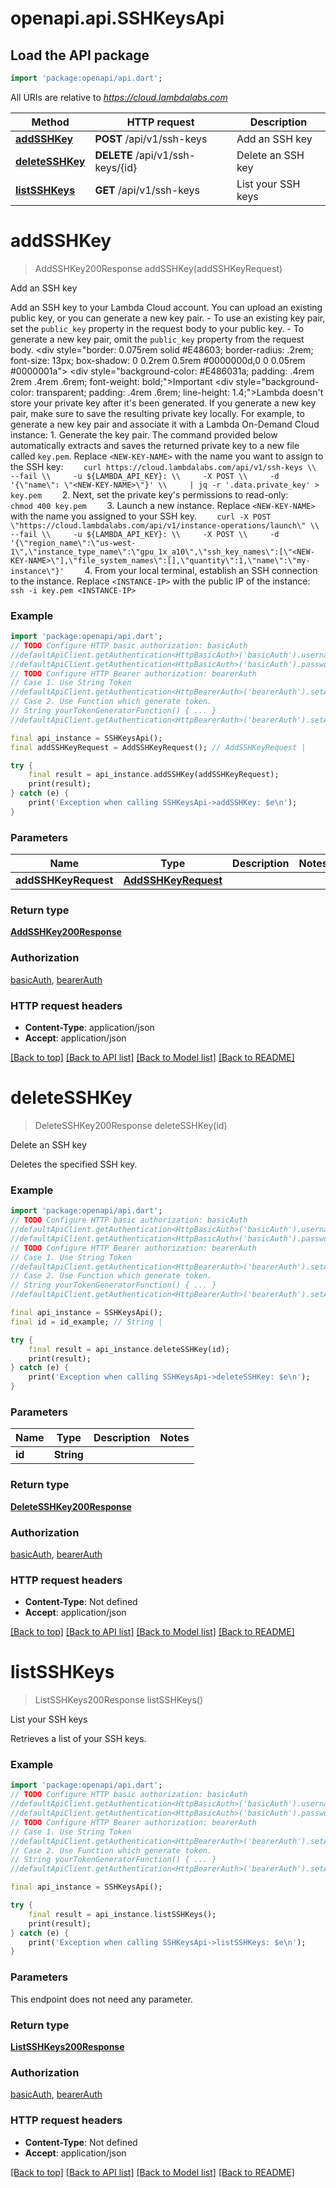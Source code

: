 # openapi.api.SSHKeysApi

## Load the API package
```dart
import 'package:openapi/api.dart';
```

All URIs are relative to *https://cloud.lambdalabs.com*

Method | HTTP request | Description
------------- | ------------- | -------------
[**addSSHKey**](SSHKeysApi.md#addsshkey) | **POST** /api/v1/ssh-keys | Add an SSH key
[**deleteSSHKey**](SSHKeysApi.md#deletesshkey) | **DELETE** /api/v1/ssh-keys/{id} | Delete an SSH key
[**listSSHKeys**](SSHKeysApi.md#listsshkeys) | **GET** /api/v1/ssh-keys | List your SSH keys


# **addSSHKey**
> AddSSHKey200Response addSSHKey(addSSHKeyRequest)

Add an SSH key

 Add an SSH key to your Lambda Cloud account. You can upload an existing public key, or you can generate a new key pair.  -  To use an existing key pair, set the `public_key` property in the request body    to your public key.  -  To generate a new key pair, omit the `public_key` property from the request    body.  <div style=\"border: 0.075rem solid #E48603; border-radius: .2rem; font-size: 13px;   box-shadow: 0 0.2rem 0.5rem #0000000d,0 0 0.05rem #0000001a\">   <div style=\"background-color: #E486031a; padding: .4rem 2rem .4rem .6rem; font-weight: bold;\">Important</div>   <div style=\"background-color: transparent; padding: .4rem .6rem; line-height: 1.4;\">Lambda doesn't   store your private key after it's been generated. If you generate a new key pair, make sure to save   the resulting private key locally.</div> </div>  For example, to generate a new key pair and associate it with a Lambda On-Demand Cloud instance:  1. Generate the key pair. The command provided below automatically extracts and     saves the returned private key to a new file called `key.pem`. Replace     `<NEW-KEY-NAME>` with the name you want to assign to the SSH key:      ```     curl https://cloud.lambdalabs.com/api/v1/ssh-keys \\     --fail \\     -u ${LAMBDA_API_KEY}: \\     -X POST \\     -d '{\"name\": \"<NEW-KEY-NAME>\"}' \\     | jq -r '.data.private_key' > key.pem     ```  2. Next, set the private key's permissions to read-only:      ```     chmod 400 key.pem     ```  3. Launch a new instance. Replace `<NEW-KEY-NAME>` with the name you assigned    to your SSH key.      ```     curl -X POST \"https://cloud.lambdalabs.com/api/v1/instance-operations/launch\" \\     --fail \\     -u ${LAMBDA_API_KEY}: \\     -X POST \\     -d '{\"region_name\":\"us-west-1\",\"instance_type_name\":\"gpu_1x_a10\",\"ssh_key_names\":[\"<NEW-KEY-NAME>\"],\"file_system_names\":[],\"quantity\":1,\"name\":\"my-instance\"}'     ```  4. From your local terminal, establish an SSH connection to the instance.    Replace `<INSTANCE-IP>` with the public IP of the instance:      ```     ssh -i key.pem <INSTANCE-IP>     ``` 

### Example
```dart
import 'package:openapi/api.dart';
// TODO Configure HTTP basic authorization: basicAuth
//defaultApiClient.getAuthentication<HttpBasicAuth>('basicAuth').username = 'YOUR_USERNAME'
//defaultApiClient.getAuthentication<HttpBasicAuth>('basicAuth').password = 'YOUR_PASSWORD';
// TODO Configure HTTP Bearer authorization: bearerAuth
// Case 1. Use String Token
//defaultApiClient.getAuthentication<HttpBearerAuth>('bearerAuth').setAccessToken('YOUR_ACCESS_TOKEN');
// Case 2. Use Function which generate token.
// String yourTokenGeneratorFunction() { ... }
//defaultApiClient.getAuthentication<HttpBearerAuth>('bearerAuth').setAccessToken(yourTokenGeneratorFunction);

final api_instance = SSHKeysApi();
final addSSHKeyRequest = AddSSHKeyRequest(); // AddSSHKeyRequest | 

try {
    final result = api_instance.addSSHKey(addSSHKeyRequest);
    print(result);
} catch (e) {
    print('Exception when calling SSHKeysApi->addSSHKey: $e\n');
}
```

### Parameters

Name | Type | Description  | Notes
------------- | ------------- | ------------- | -------------
 **addSSHKeyRequest** | [**AddSSHKeyRequest**](AddSSHKeyRequest.md)|  | 

### Return type

[**AddSSHKey200Response**](AddSSHKey200Response.md)

### Authorization

[basicAuth](../README.md#basicAuth), [bearerAuth](../README.md#bearerAuth)

### HTTP request headers

 - **Content-Type**: application/json
 - **Accept**: application/json

[[Back to top]](#) [[Back to API list]](../README.md#documentation-for-api-endpoints) [[Back to Model list]](../README.md#documentation-for-models) [[Back to README]](../README.md)

# **deleteSSHKey**
> DeleteSSHKey200Response deleteSSHKey(id)

Delete an SSH key

Deletes the specified SSH key.

### Example
```dart
import 'package:openapi/api.dart';
// TODO Configure HTTP basic authorization: basicAuth
//defaultApiClient.getAuthentication<HttpBasicAuth>('basicAuth').username = 'YOUR_USERNAME'
//defaultApiClient.getAuthentication<HttpBasicAuth>('basicAuth').password = 'YOUR_PASSWORD';
// TODO Configure HTTP Bearer authorization: bearerAuth
// Case 1. Use String Token
//defaultApiClient.getAuthentication<HttpBearerAuth>('bearerAuth').setAccessToken('YOUR_ACCESS_TOKEN');
// Case 2. Use Function which generate token.
// String yourTokenGeneratorFunction() { ... }
//defaultApiClient.getAuthentication<HttpBearerAuth>('bearerAuth').setAccessToken(yourTokenGeneratorFunction);

final api_instance = SSHKeysApi();
final id = id_example; // String | 

try {
    final result = api_instance.deleteSSHKey(id);
    print(result);
} catch (e) {
    print('Exception when calling SSHKeysApi->deleteSSHKey: $e\n');
}
```

### Parameters

Name | Type | Description  | Notes
------------- | ------------- | ------------- | -------------
 **id** | **String**|  | 

### Return type

[**DeleteSSHKey200Response**](DeleteSSHKey200Response.md)

### Authorization

[basicAuth](../README.md#basicAuth), [bearerAuth](../README.md#bearerAuth)

### HTTP request headers

 - **Content-Type**: Not defined
 - **Accept**: application/json

[[Back to top]](#) [[Back to API list]](../README.md#documentation-for-api-endpoints) [[Back to Model list]](../README.md#documentation-for-models) [[Back to README]](../README.md)

# **listSSHKeys**
> ListSSHKeys200Response listSSHKeys()

List your SSH keys

Retrieves a list of your SSH keys.

### Example
```dart
import 'package:openapi/api.dart';
// TODO Configure HTTP basic authorization: basicAuth
//defaultApiClient.getAuthentication<HttpBasicAuth>('basicAuth').username = 'YOUR_USERNAME'
//defaultApiClient.getAuthentication<HttpBasicAuth>('basicAuth').password = 'YOUR_PASSWORD';
// TODO Configure HTTP Bearer authorization: bearerAuth
// Case 1. Use String Token
//defaultApiClient.getAuthentication<HttpBearerAuth>('bearerAuth').setAccessToken('YOUR_ACCESS_TOKEN');
// Case 2. Use Function which generate token.
// String yourTokenGeneratorFunction() { ... }
//defaultApiClient.getAuthentication<HttpBearerAuth>('bearerAuth').setAccessToken(yourTokenGeneratorFunction);

final api_instance = SSHKeysApi();

try {
    final result = api_instance.listSSHKeys();
    print(result);
} catch (e) {
    print('Exception when calling SSHKeysApi->listSSHKeys: $e\n');
}
```

### Parameters
This endpoint does not need any parameter.

### Return type

[**ListSSHKeys200Response**](ListSSHKeys200Response.md)

### Authorization

[basicAuth](../README.md#basicAuth), [bearerAuth](../README.md#bearerAuth)

### HTTP request headers

 - **Content-Type**: Not defined
 - **Accept**: application/json

[[Back to top]](#) [[Back to API list]](../README.md#documentation-for-api-endpoints) [[Back to Model list]](../README.md#documentation-for-models) [[Back to README]](../README.md)

